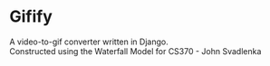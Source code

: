 # Gifify
A video-to-gif converter written in Django. <br />
Constructed using the Waterfall Model for CS370 - John Svadlenka
